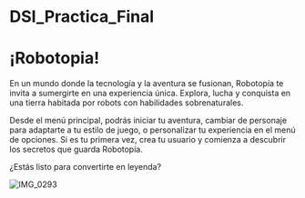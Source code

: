# DSI_Practica_Final
# ¡Robotopia!

En un mundo donde la tecnología y la aventura se fusionan, Robotopía te invita a sumergirte en una experiencia única. Explora, lucha y conquista en una tierra habitada por robots con habilidades sobrenaturales.

Desde el menú principal, podrás iniciar tu aventura, cambiar de personaje para adaptarte a tu estilo de juego, o personalizar tu experiencia en el menú de opciones. Si es tu primera vez, crea tu usuario y comienza a descubrir los secretos que guarda Robotopía.

¿Estás listo para convertirte en leyenda?

![IMG_0293](https://github.com/user-attachments/assets/e97c5035-e5fd-49bf-b63c-4b04e05ad88e)
